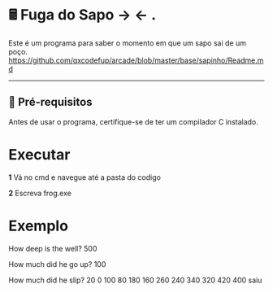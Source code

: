 # 🖩 Fuga do Sapo -> <- .

Este é um programa para saber o momento em que um sapo sai de um poço.
https://github.com/qxcodefup/arcade/blob/master/base/sapinho/Readme.md

---

## 🔧 **Pré-requisitos**

Antes de usar o programa, certifique-se de ter um compilador C instalado.

# **Executar**

**1** Vá no cmd e navegue até a pasta do codigo

**2** Escreva frog.exe

# **Exemplo**

How deep is the well? 500

How much did he go up? 100

How much did he slip? 20
0 100
80 180
160 260
240 340
320 420
400 saiu
